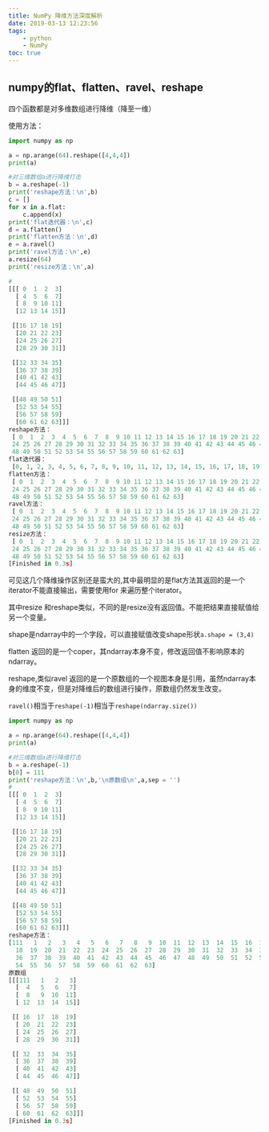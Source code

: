 ```yaml
---
title: NumPy 降维方法深度解析
date: 2019-03-13 12:23:56
tags:
	- python
	- NumPy
toc: true
---
```




## numpy的flat、flatten、ravel、reshape

四个函数都是对多维数组进行降维（降至一维）

<!--more-->

使用方法：

```python
import numpy as np

a = np.arange(64).reshape([4,4,4])
print(a)

#对三维数组a进行降维打击
b = a.reshape(-1)
print('reshape方法：\n',b)
c = []
for x in a.flat:
	c.append(x)
print('flat迭代器：\n',c)
d = a.flatten()
print('flatten方法：\n',d)
e = a.ravel()
print('ravel方法：\n',e)
a.resize(64)
print('resize方法：\n',a)

#
[[[ 0  1  2  3]
  [ 4  5  6  7]
  [ 8  9 10 11]
  [12 13 14 15]]

 [[16 17 18 19]
  [20 21 22 23]
  [24 25 26 27]
  [28 29 30 31]]

 [[32 33 34 35]
  [36 37 38 39]
  [40 41 42 43]
  [44 45 46 47]]

 [[48 49 50 51]
  [52 53 54 55]
  [56 57 58 59]
  [60 61 62 63]]]
reshape方法：
 [ 0  1  2  3  4  5  6  7  8  9 10 11 12 13 14 15 16 17 18 19 20 21 22 23
 24 25 26 27 28 29 30 31 32 33 34 35 36 37 38 39 40 41 42 43 44 45 46 47
 48 49 50 51 52 53 54 55 56 57 58 59 60 61 62 63]
flat迭代器：
 [0, 1, 2, 3, 4, 5, 6, 7, 8, 9, 10, 11, 12, 13, 14, 15, 16, 17, 18, 19, 20, 21, 22, 23, 24, 25, 26, 27, 28, 29, 30, 31, 32, 33, 34, 35, 36, 37, 38, 39, 40, 41, 42, 43, 44, 45, 46, 47, 48, 49, 50, 51, 52, 53, 54, 55, 56, 57, 58, 59, 60, 61, 62, 63]
flatten方法：
 [ 0  1  2  3  4  5  6  7  8  9 10 11 12 13 14 15 16 17 18 19 20 21 22 23
 24 25 26 27 28 29 30 31 32 33 34 35 36 37 38 39 40 41 42 43 44 45 46 47
 48 49 50 51 52 53 54 55 56 57 58 59 60 61 62 63]
ravel方法：
 [ 0  1  2  3  4  5  6  7  8  9 10 11 12 13 14 15 16 17 18 19 20 21 22 23
 24 25 26 27 28 29 30 31 32 33 34 35 36 37 38 39 40 41 42 43 44 45 46 47
 48 49 50 51 52 53 54 55 56 57 58 59 60 61 62 63]
resize方法：
 [ 0  1  2  3  4  5  6  7  8  9 10 11 12 13 14 15 16 17 18 19 20 21 22 23
 24 25 26 27 28 29 30 31 32 33 34 35 36 37 38 39 40 41 42 43 44 45 46 47
 48 49 50 51 52 53 54 55 56 57 58 59 60 61 62 63]
[Finished in 0.3s]

```



可见这几个降维操作区别还是蛮大的,其中最明显的是flat方法其返回的是一个iterator不能直接输出，需要使用for 来遍历整个iterator。

其中resize 和reshape类似，不同的是resize没有返回值。不能把结果直接赋值给另一个变量。

shape是ndarray中的一个字段，可以直接赋值改变shape形状`a.shape = (3,4)`

flatten 返回的是一个coper，其ndarray本身不变，修改返回值不影响原本的ndarray。

reshape,类似ravel 返回的是一个原数组的一个视图本身是引用，虽然ndarray本身的维度不变，但是对降维后的数组进行操作，原数组仍然发生改变。

`ravel()`相当于`reshape(-1)`相当于`reshape(ndarray.size())`

```python
import numpy as np

a = np.arange(64).reshape([4,4,4])
print(a)

#对三维数组a进行降维打击
b = a.reshape(-1)
b[0] = 111
print('reshape方法：\n',b,'\n原数组\n',a,sep = '')
#
[[[ 0  1  2  3]
  [ 4  5  6  7]
  [ 8  9 10 11]
  [12 13 14 15]]

 [[16 17 18 19]
  [20 21 22 23]
  [24 25 26 27]
  [28 29 30 31]]

 [[32 33 34 35]
  [36 37 38 39]
  [40 41 42 43]
  [44 45 46 47]]

 [[48 49 50 51]
  [52 53 54 55]
  [56 57 58 59]
  [60 61 62 63]]]
reshape方法：
[111   1   2   3   4   5   6   7   8   9  10  11  12  13  14  15  16  17
  18  19  20  21  22  23  24  25  26  27  28  29  30  31  32  33  34  35
  36  37  38  39  40  41  42  43  44  45  46  47  48  49  50  51  52  53
  54  55  56  57  58  59  60  61  62  63]
原数组
[[[111   1   2   3]
  [  4   5   6   7]
  [  8   9  10  11]
  [ 12  13  14  15]]

 [[ 16  17  18  19]
  [ 20  21  22  23]
  [ 24  25  26  27]
  [ 28  29  30  31]]

 [[ 32  33  34  35]
  [ 36  37  38  39]
  [ 40  41  42  43]
  [ 44  45  46  47]]

 [[ 48  49  50  51]
  [ 52  53  54  55]
  [ 56  57  58  59]
  [ 60  61  62  63]]]
[Finished in 0.3s]
```



